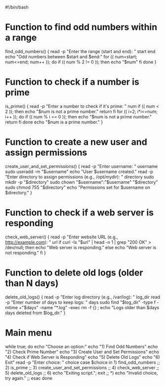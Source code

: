 #!/bin/bash
# Function to find odd numbers within a range
find_odd_numbers() {
    read -p "Enter the range (start and end): " start end
    echo "Odd numbers between $start and $end:"
    for (( num=start; num<=end; num++ )); do
        if (( num % 2 != 0 )); then
            echo "$num"
        fi
    done
}
# Function to check if a number is prime
is_prime() {
    read -p "Enter a number to check if it's prime: " num
    if (( num < 2 )); then
        echo "$num is not a prime number."
        return
    fi
    for (( i=2; i*i<=num; i++ )); do
        if (( num % i == 0 )); then
            echo "$num is not a prime number."
            return
        fi
    done
    echo "$num is a prime number."
}
# Function to create a new user and assign permissions
create_user_and_set_permissions() {
    read -p "Enter username: " username
    sudo useradd -m "$username"
    echo "User $username created."
    read -p "Enter directory to assign permissions (e.g., /opt/mydir): " directory
    sudo mkdir -p "$directory"
    sudo chown "$username":"$username" "$directory"
    sudo chmod 755 "$directory"
    echo "Permissions set for $username on $directory."
}
# Function to check if a web server is responding
check_web_server() {
    read -p "Enter website URL (e.g., http://example.com): " url
    if curl -Is "$url" | head -n 1 | grep "200 OK" > /dev/null; then
        echo "Web server is responding."
    else
        echo "Web server is not responding."
    fi
}
# Function to delete old logs (older than N days)
delete_old_logs() {
    read -p "Enter log directory (e.g., /var/log): " log_dir
    read -p "Enter number of days to keep logs: " days
    sudo find "$log_dir" -type f -mtime +"$days" -name "*.log" -exec rm -f {} \;
    echo "Logs older than $days days deleted from $log_dir."
}
# Main menu
while true; do
    echo "Choose an option:"
    echo "1) Find Odd Numbers"
    echo "2) Check Prime Number"
    echo "3) Create User and Set Permissions"
    echo "4) Check if Web Server is Responding"
    echo "5) Delete Old Logs"
    echo "6) Exit"
    read -p "Enter choice: " choice
    case $choice in
        1) find_odd_numbers ;;
        2) is_prime ;;
        3) create_user_and_set_permissions ;;
        4) check_web_server ;;
        5) delete_old_logs ;;
        6) echo "Exiting script."; exit ;;
        *) echo "Invalid choice, try again." ;;
    esac
done